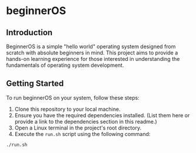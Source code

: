 # beginnerOS


## Introduction

BeginnerOS is a simple "hello world" operating system designed from scratch with absolute beginners in mind. This project aims to provide a hands-on learning experience for those interested in understanding the fundamentals of operating system development.

## Getting Started

To run beginnerOS on your system, follow these steps:

1. Clone this repository to your local machine.
2. Ensure you have the required dependencies installed. (List them here or provide a link to the dependencies section in this readme.)
3. Open a Linux terminal in the project's root directory.
4. Execute the `run.sh` script using the following command:

```bash
./run.sh
```
